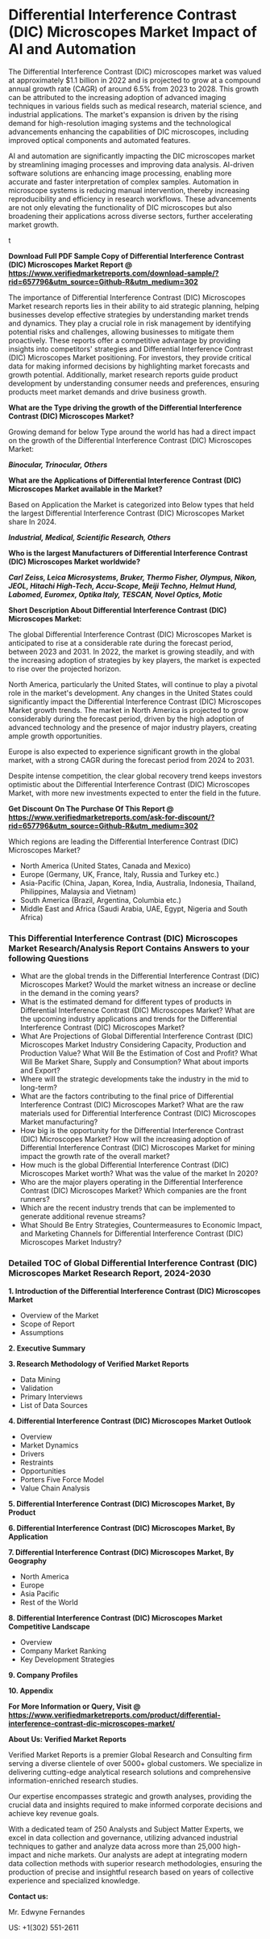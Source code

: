 <meta name="title" content="Global Differential Interference Contrast (DIC) Microscopes Market Impact of AI and Automation"><meta name="description" content="The Differential Interference Contrast (DIC) microscopes market was valued at approximately $1.1 billion in 2022 and is projected to grow at a compound annual growth r"><meta name="title" content="Differential Interference Contrast (DIC) Microscopes Market Size, Share, Scope, Trends, Growth, Opportunities, Analysis, Forecast"><h1>Differential Interference Contrast (DIC) Microscopes Market Impact of AI and Automation</h1><p>The Differential Interference Contrast (DIC) microscopes market was valued at approximately $1.1 billion in 2022 and is projected to grow at a compound annual growth rate (CAGR) of around 6.5% from 2023 to 2028. This growth can be attributed to the increasing adoption of advanced imaging techniques in various fields such as medical research, material science, and industrial applications. The market's expansion is driven by the rising demand for high-resolution imaging systems and the technological advancements enhancing the capabilities of DIC microscopes, including improved optical components and automated features.</p><p>AI and automation are significantly impacting the DIC microscopes market by streamlining imaging processes and improving data analysis. AI-driven software solutions are enhancing image processing, enabling more accurate and faster interpretation of complex samples. Automation in microscope systems is reducing manual intervention, thereby increasing reproducibility and efficiency in research workflows. These advancements are not only elevating the functionality of DIC microscopes but also broadening their applications across diverse sectors, further accelerating market growth.</p>t</p><p id="" class=""><strong>Download Full PDF Sample Copy of Differential Interference Contrast (DIC) Microscopes Market Report @ <a href="https://www.verifiedmarketreports.com/download-sample/?rid=657796&utm_source=Github-R&utm_medium=302" target="_blank">https://www.verifiedmarketreports.com/download-sample/?rid=657796&utm_source=Github-R&utm_medium=302</a></strong></p><p>The importance of&nbsp;Differential Interference Contrast (DIC) Microscopes Market research reports lies in their ability to aid strategic planning, helping businesses develop effective strategies by understanding market trends and dynamics. They play a crucial role in risk management by identifying potential risks and challenges, allowing businesses to mitigate them proactively. These reports offer a competitive advantage by providing insights into competitors' strategies and Differential Interference Contrast (DIC) Microscopes Market positioning. For investors, they provide critical data for making informed decisions by highlighting market forecasts and growth potential. Additionally, market research reports guide product development by understanding consumer needs and preferences, ensuring products meet market demands and drive business growth.</p><p><strong>What are the&nbsp;Type driving the growth of the Differential Interference Contrast (DIC) Microscopes Market?</strong></p><p id="" class="">Growing demand for below Type around the world has had a direct impact on the growth of the Differential Interference Contrast (DIC) Microscopes Market:</p><em><strong>Binocular, Trinocular, Others</strong></em></p><strong>What are the&nbsp;Applications&nbsp;of Differential Interference Contrast (DIC) Microscopes Market available in the Market?</strong></p><p id="" class="">Based on Application the Market is categorized into Below types that held the largest Differential Interference Contrast (DIC) Microscopes Market share In 2024.</p><em><strong>Industrial, Medical, Scientific Research, Others</strong></em></p><strong>Who is the largest Manufacturers of Differential Interference Contrast (DIC) Microscopes Market worldwide?</strong></p><p><em><strong>Carl Zeiss, Leica Microsystems, Bruker, Thermo Fisher, Olympus, Nikon, JEOL, Hitachi High-Tech, Accu-Scope, Meiji Techno, Helmut Hund, Labomed, Euromex, Optika Italy, TESCAN, Novel Optics, Motic</strong></em></p><p id="" class=""><strong>Short Description About Differential Interference Contrast (DIC) Microscopes Market:</strong></p><p>The global Differential Interference Contrast (DIC) Microscopes Market is anticipated to rise at a considerable rate during the forecast period, between 2023 and 2031. In 2022, the market is growing steadily, and with the increasing adoption of strategies by key players, the market is expected to rise over the projected horizon.</p><p>North America, particularly the United States, will continue to play a pivotal role in the market's development. Any changes in the United States could significantly impact the Differential Interference Contrast (DIC) Microscopes Market growth trends. The market in North America is projected to grow considerably during the forecast period, driven by the high adoption of advanced technology and the presence of major industry players, creating ample growth opportunities.</p><p>Europe is also expected to experience significant growth in the global market, with a strong CAGR during the forecast period from 2024 to 2031.</p><p>Despite intense competition, the clear global recovery trend keeps investors optimistic about the Differential Interference Contrast (DIC) Microscopes Market, with more new investments expected to enter the field in the future.</p><p id="" class=""><strong>Get Discount On The Purchase Of This Report @ <a href="https://www.verifiedmarketreports.com/ask-for-discount/?rid=657796&utm_source=Github-R&utm_medium=302" target="_blank">https://www.verifiedmarketreports.com/ask-for-discount/?rid=657796&utm_source=Github-R&utm_medium=302</a></strong></p>Which regions are leading the Differential Interference Contrast (DIC) Microscopes Market?</p><ul><li>North America (United States, Canada and Mexico)</li><li>Europe (Germany, UK, France, Italy, Russia and Turkey etc.)</li><li>Asia-Pacific (China, Japan, Korea, India, Australia, Indonesia, Thailand, Philippines, Malaysia and Vietnam)</li><li>South America (Brazil, Argentina, Columbia etc.)</li><li>Middle East and Africa (Saudi Arabia, UAE, Egypt, Nigeria and South Africa)</li></ul><h3 id="" class="">This Differential Interference Contrast (DIC) Microscopes Market Research/Analysis Report Contains Answers to your following Questions</h3><ul><li>What are the global trends in the Differential Interference Contrast (DIC) Microscopes Market? Would the market witness an increase or decline in the demand in the coming years?</li><li>What is the estimated demand for different types of products in Differential Interference Contrast (DIC) Microscopes Market? What are the upcoming industry applications and trends for the Differential Interference Contrast (DIC) Microscopes Market?</li><li>What Are Projections of Global Differential Interference Contrast (DIC) Microscopes Market Industry Considering Capacity, Production and Production Value? What Will Be the Estimation of Cost and Profit? What Will Be Market Share, Supply and Consumption? What about imports and Export?</li><li>Where will the strategic developments take the industry in the mid to long-term?</li><li>What are the factors contributing to the final price of Differential Interference Contrast (DIC) Microscopes Market? What are the raw materials used for Differential Interference Contrast (DIC) Microscopes Market manufacturing?</li><li>How big is the opportunity for the Differential Interference Contrast (DIC) Microscopes Market? How will the increasing adoption of Differential Interference Contrast (DIC) Microscopes Market for mining impact the growth rate of the overall market?</li><li>How much is the global Differential Interference Contrast (DIC) Microscopes Market worth? What was the value of the market In 2020?</li><li>Who are the major players operating in the Differential Interference Contrast (DIC) Microscopes Market? Which companies are the front runners?</li><li>Which are the recent industry trends that can be implemented to generate additional revenue streams?</li><li>What Should Be Entry Strategies, Countermeasures to Economic Impact, and Marketing Channels for Differential Interference Contrast (DIC) Microscopes Market Industry?</li></ul><h3 id="" class="">Detailed TOC of Global Differential Interference Contrast (DIC) Microscopes Market Research Report, 2024-2030</h3><p id="" class=""><strong>1. Introduction of the Differential Interference Contrast (DIC) Microscopes Market</strong></p><ul><li>Overview of the Market</li><li>Scope of Report</li><li>Assumptions</li></ul><p id="" class=""><strong>2. Executive Summary</strong></p><p id="" class=""><strong>3. Research Methodology of Verified Market Reports</strong></p><ul><li>Data Mining</li><li>Validation</li><li>Primary Interviews</li><li>List of Data Sources</li></ul><p id="" class=""><strong>4. Differential Interference Contrast (DIC) Microscopes Market Outlook</strong></p><ul><li>Overview</li><li>Market Dynamics</li><li>Drivers</li><li>Restraints</li><li>Opportunities</li><li>Porters Five Force Model</li><li>Value Chain Analysis</li></ul><p id="" class=""><strong>5. Differential Interference Contrast (DIC) Microscopes Market, By Product</strong></p><p id="" class=""><strong>6. Differential Interference Contrast (DIC) Microscopes Market, By Application</strong></p><p id="" class=""><strong>7. Differential Interference Contrast (DIC) Microscopes Market, By Geography</strong></p><ul><li>North America</li><li>Europe</li><li>Asia Pacific</li><li>Rest of the World</li></ul><p id="" class=""><strong>8. Differential Interference Contrast (DIC) Microscopes Market Competitive Landscape</strong></p><ul><li>Overview</li><li>Company Market Ranking</li><li>Key Development Strategies</li></ul><p id="" class=""><strong>9. Company Profiles</strong></p><p id="" class=""><strong>10. Appendix</strong></p><p id="" class=""><strong>For More Information or Query, Visit @ <a href="https://www.verifiedmarketreports.com/product/differential-interference-contrast-dic-microscopes-market/" target="_blank">https://www.verifiedmarketreports.com/product/differential-interference-contrast-dic-microscopes-market/</a></strong></p><p id="" class=""><strong>About Us: Verified Market Reports</strong></p><p id="" class="">Verified Market Reports is a premier Global Research and Consulting firm serving a diverse clientele of over 5000+ global customers. We specialize in delivering cutting-edge analytical research solutions and comprehensive information-enriched research studies.</p><p id="" class="">Our expertise encompasses strategic and growth analyses, providing the crucial data and insights required to make informed corporate decisions and achieve key revenue goals.</p><p id="" class="">With a dedicated team of 250 Analysts and Subject Matter Experts, we excel in data collection and governance, utilizing advanced industrial techniques to gather and analyze data across more than 25,000 high-impact and niche markets. Our analysts are adept at integrating modern data collection methods with superior research methodologies, ensuring the production of precise and insightful research based on years of collective experience and specialized knowledge.</p><p id="" class=""><strong>Contact us:</strong></p><p id="" class="">Mr. Edwyne Fernandes</p><p id="" class="">US: +1(302) 551-2611</p>
